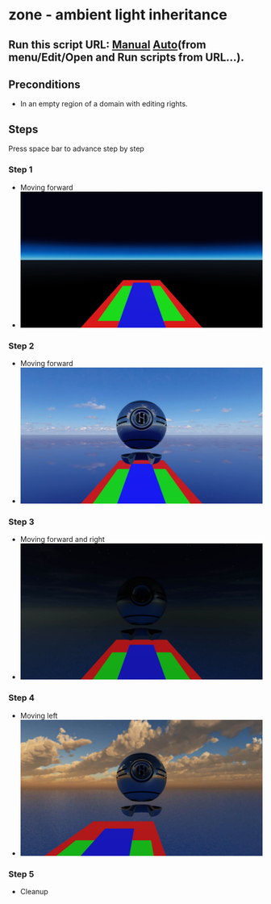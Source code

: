 # zone - ambient light inheritance
## Run this script URL: [Manual](./test.js?raw=true)   [Auto](./testAuto.js?raw=true)(from menu/Edit/Open and Run scripts from URL...).

## Preconditions
- In an empty region of a domain with editing rights.

## Steps
Press space bar to advance step by step

### Step 1
- Moving forward
- ![](./ExpectedImage_00000.png)
### Step 2
- Moving forward
- ![](./ExpectedImage_00001.png)
### Step 3
- Moving forward and right
- ![](./ExpectedImage_00002.png)
### Step 4
- Moving left
- ![](./ExpectedImage_00003.png)
### Step 5
- Cleanup
